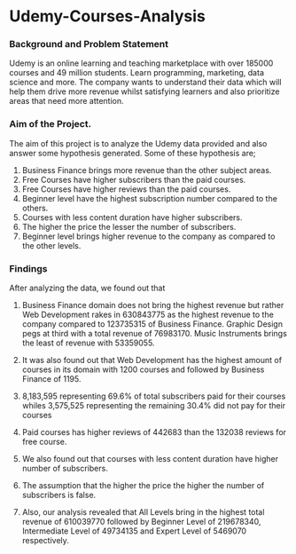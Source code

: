 # Udemy-Courses-Analysis
### Background and Problem Statement
Udemy is an online learning and teaching marketplace with over 185000 courses and 49 million students. Learn programming, marketing, data science and more.
The company wants to understand their data which will help them drive more revenue whilst satisfying learners and also prioritize areas that need more attention.

### Aim of the Project.
The aim of this project is to analyze the Udemy data provided and also answer some hypothesis generated.
Some of these hypothesis are;
  1. Business Finance brings more revenue than the other subject areas.
  2. Free Courses have higher subscribers than the paid courses.
  3. Free Courses have higher reviews than the paid courses.
  4. Beginner level have the highest subscription number compared to the others.
  5. Courses with less content duration have higher subscribers.
  6. The higher the price the lesser the number of subscribers.
  7. Beginner level brings higher revenue to the company as compared to the other levels.

### Findings
After analyzing the data, we found out that
1. Business Finance domain does not bring the highest revenue but rather Web Development rakes in 630843775 as the highest revenue to the company compared to 123735315 of Business Finance. Graphic Design pegs at third with a total revenue of 76983170. Music Instruments brings the least of revenue with 53359055.

2. It was also found out that Web Development has the highest amount of courses in its domain with 1200 courses and followed by Business Finance of 1195.

3. 8,183,595 representing 69.6% of total subscribers paid for their courses whiles 3,575,525 representing the remaining 30.4% did not pay for their courses

4. Paid courses has higher reviews of 442683 than the 132038 reviews for free course.
5. We also found out that courses with less content duration have higher number of subscribers.
6. The assumption that the higher the price the higher the number of subscribers is false.
7. Also, our analysis revealed that All Levels bring in the highest total revenue of 610039770 followed by Beginner Level of 219678340,  Intermediate Level of 49734135 and Expert Level of 5469070 respectively.
